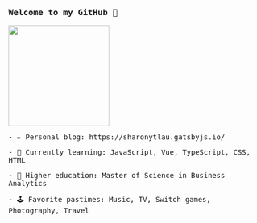 <h3><samp> Welcome to my GitHub 🙌 </samp></h3>
<p>
  <img width="200" src="https://media.giphy.com/media/Vbtc9VG51NtzT1Qnv1/giphy.gif">
</p>

<p><samp> - ✏️ Personal blog: https://sharonytlau.gatsbyjs.io/ </samp></p>
<p><samp> - 🌱 Currently learning: JavaScript, Vue, TypeScript, CSS, HTML </samp></p>
<p><samp> - 📖 Higher education: Master of Science in Business Analytics </samp></p>
<p><samp> - 🕹️ Favorite pastimes: Music, TV, Switch games, Photography, Travel </samp></p>
